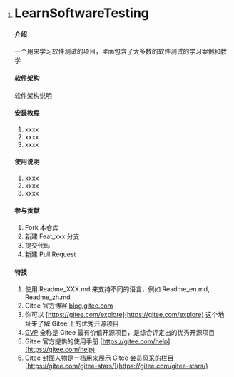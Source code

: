 1. # LearnSoftwareTesting

   #### 介绍

   一个用来学习软件测试的项目，里面包含了大多数的软件测试的学习案例和教学

   #### 软件架构

   软件架构说明


   #### 安装教程

   1.  xxxx
   2.  xxxx
   3.  xxxx

   #### 使用说明

   1.  xxxx
   2.  xxxx
   3.  xxxx

   #### 参与贡献

   1.  Fork 本仓库
   2.  新建 Feat_xxx 分支
   3.  提交代码
   4.  新建 Pull Request


   #### 特技

   1.  使用 Readme\_XXX.md 来支持不同的语言，例如 Readme\_en.md, Readme\_zh.md
   2.  Gitee 官方博客 [blog.gitee.com](https://blog.gitee.com)
   3.  你可以 [https://gitee.com/explore](https://gitee.com/explore) 这个地址来了解 Gitee 上的优秀开源项目
   4.  [GVP](https://gitee.com/gvp) 全称是 Gitee 最有价值开源项目，是综合评定出的优秀开源项目
   5.  Gitee 官方提供的使用手册 [https://gitee.com/help](https://gitee.com/help)
   6.  Gitee 封面人物是一档用来展示 Gitee 会员风采的栏目 [https://gitee.com/gitee-stars/](https://gitee.com/gitee-stars/)
